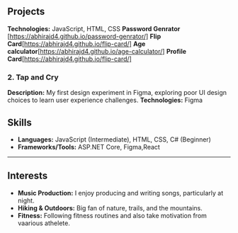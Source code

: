 ## Projects


**Technologies:** JavaScript, HTML, CSS
**Password Genrator** [https://abhirajd4.github.io/password-genrator/]
**Flip Card**[https://abhirajd4.github.io/flip-card/]
**Age calculator**[https://abhirajd4.github.io/age-calculator/]
**Profile Card**[https://abhirajd4.github.io/flip-card/]
### 2. Tap and Cry
**Description:** My first design experiment in Figma, exploring poor UI design choices to learn user experience challenges.
**Technologies:** Figma




## Skills
- **Languages:** JavaScript (Intermediate), HTML, CSS, C# (Beginner)
- **Frameworks/Tools:** ASP.NET Core, Figma,React


---

## Interests
- **Music Production:** I enjoy producing and writing songs, particularly at night.
- **Hiking & Outdoors:** Big fan of nature, trails, and the mountains.
- **Fitness:** Following fitness routines and also take motivation from vaarious athelete.

